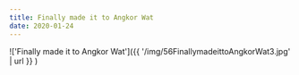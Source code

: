 ```yaml
---
title: Finally made it to Angkor Wat
date: 2020-01-24
---
```


!['Finally made it to Angkor Wat']({{ '/img/56FinallymadeittoAngkorWat3.jpg' | url }} )
<br>
